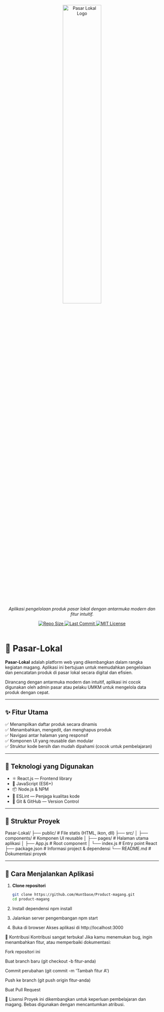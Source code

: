 <div id="top">

<p align="center">

<img alt="Pasar Lokal Logo" src="https://img.freepik.com/free-vector/shop-logo-template_23-2149852454.jpg?w=740&t=st=1718793600~exp=1718794200~hmac=12f9a0d646e2a51db6b8a4d10ae9e9025d2c9f2b7ea4b86b2d781d7990dc33f6" width="50%">

</p>

<p align="center">
  <em>Aplikasi pengelolaan produk pasar lokal dengan antarmuka modern dan fitur intuitif.</em>
</p>

<p align="center">
  <a href="https://github.com/Huntbase/Product-magang">
    <img src="https://img.shields.io/github/repo-size/Huntbase/Product-magang?label=Repo%20Size&color=green&logo=github" alt="Repo Size">
  </a>
  <a href="https://github.com/Huntbase/Product-magang/commits/main">
    <img src="https://img.shields.io/github/last-commit/Huntbase/Product-magang?label=Last%20Commit&color=blueviolet&logo=git" alt="Last Commit">
  </a>
  <a href="https://opensource.org/license/mit/">
    <img src="https://img.shields.io/badge/License-MIT-green.svg?logo=opensourceinitiative" alt="MIT License">
  </a>
</p>

</div>

<img src="https://raw.githubusercontent.com/eli64s/readme-ai/eb2a0b4778c633911303f3c00f87874f398b5180/docs/docs/assets/svg/line-gradient.svg" alt="line break" width="100%" height="3px">

# 🛒 Pasar-Lokal

**Pasar-Lokal** adalah platform web yang dikembangkan dalam rangka kegiatan magang. Aplikasi ini bertujuan untuk memudahkan pengelolaan dan pencatatan produk di pasar lokal secara digital dan efisien.

Dirancang dengan antarmuka modern dan intuitif, aplikasi ini cocok digunakan oleh admin pasar atau pelaku UMKM untuk mengelola data produk dengan cepat.

---

## ✨ Fitur Utama

✅ Menampilkan daftar produk secara dinamis  
✅ Menambahkan, mengedit, dan menghapus produk  
✅ Navigasi antar halaman yang responsif  
✅ Komponen UI yang reusable dan modular  
✅ Struktur kode bersih dan mudah dipahami (cocok untuk pembelajaran)

---

## 🔧 Teknologi yang Digunakan

- ⚛️ React.js — Frontend library
- 🧰 JavaScript (ES6+)
- 📦 Node.js & NPM
- 🧹 ESLint — Penjaga kualitas kode
- 📁 Git & GitHub — Version Control

---

## 📂 Struktur Proyek

Pasar-Lokal/
├── public/ # File statis (HTML, ikon, dll)
├── src/
│ ├── components/ # Komponen UI reusable
│ ├── pages/ # Halaman utama aplikasi
│ ├── App.js # Root component
│ └── index.js # Entry point React
├── package.json # Informasi project & dependensi
└── README.md # Dokumentasi proyek

---

## 🚀 Cara Menjalankan Aplikasi

1. **Clone repositori**

   ```bash
   git clone https://github.com/Huntbase/Product-magang.git
   cd product-magang
   ```

2. Install dependensi
   npm install

3. Jalankan server pengembangan
   npm start

4. Buka di browser
   Akses aplikasi di http://localhost:3000

🙌 Kontribusi
Kontribusi sangat terbuka!
Jika kamu menemukan bug, ingin menambahkan fitur, atau memperbaiki dokumentasi:

Fork repositori ini

Buat branch baru (git checkout -b fitur-anda)

Commit perubahan (git commit -m 'Tambah fitur A')

Push ke branch (git push origin fitur-anda)

Buat Pull Request

📄 Lisensi
Proyek ini dikembangkan untuk keperluan pembelajaran dan magang. Bebas digunakan dengan mencantumkan atribusi.
